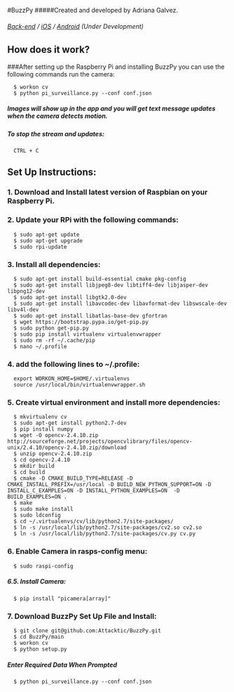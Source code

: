 #BuzzPy
#####Created and developed by Adriana Galvez.

###### [Back-end](https://github.com/Attacktic/capstoneBackend) / [iOS](https://github.com/Attacktic/iosCapstone) / [Android](https://github.com/Attacktic/androidCapstone) (Under Development)
## How does it work?
###After setting up the Raspberry Pi and installing BuzzPy you can use the following commands run the camera:
```
  $ workon cv
  $ python pi_surveillance.py --conf conf.json
```
##### Images will show up in the app and you will get text message updates when the camera detects motion.

##### To stop the stream and updates:
```
  CTRL + C
```

## Set Up Instructions:

### 1. Download and Install latest version of Raspbian on your Raspberry Pi.

### 2. Update your RPi with the following commands:
```
  $ sudo apt-get update
  $ sudo apt-get upgrade
  $ sudo rpi-update
```

### 3. Install all dependencies:
```
  $ sudo apt-get install build-essential cmake pkg-config
  $ sudo apt-get install libjpeg8-dev libtiff4-dev libjasper-dev libpng12-dev
  $ sudo apt-get install libgtk2.0-dev
  $ sudo apt-get install libavcodec-dev libavformat-dev libswscale-dev libv4l-dev
  $ sudo apt-get install libatlas-base-dev gfortran
  $ wget https://bootstrap.pypa.io/get-pip.py
  $ sudo python get-pip.py
  $ sudo pip install virtualenv virtualenvwrapper
  $ sudo rm -rf ~/.cache/pip
  $ nano ~/.profile
```
### 4. add the following lines to ~/.profile:
```
  export WORKON_HOME=$HOME/.virtualenvs
  source /usr/local/bin/virtualenvwrapper.sh
```
### 5. Create virtual environment and install more dependencies:
```
  $ mkvirtualenv cv
  $ sudo apt-get install python2.7-dev
  $ pip install numpy
  $ wget -O opencv-2.4.10.zip http://sourceforge.net/projects/opencvlibrary/files/opencv-unix/2.4.10/opencv-2.4.10.zip/download
  $ unzip opencv-2.4.10.zip
  $ cd opencv-2.4.10
  $ mkdir build
  $ cd build
  $ cmake -D CMAKE_BUILD_TYPE=RELEASE -D CMAKE_INSTALL_PREFIX=/usr/local -D BUILD_NEW_PYTHON_SUPPORT=ON -D INSTALL_C_EXAMPLES=ON -D INSTALL_PYTHON_EXAMPLES=ON  -D BUILD_EXAMPLES=ON .
  $ make
  $ sudo make install
  $ sudo ldconfig
  $ cd ~/.virtualenvs/cv/lib/python2.7/site-packages/
  $ ln -s /usr/local/lib/python2.7/site-packages/cv2.so cv2.so
  $ ln -s /usr/local/lib/python2.7/site-packages/cv.py cv.py
```
### 6. Enable Camera in rasps-config menu:
```
  $ sudo raspi-config
```
##### 6.5. Install Camera:
```
  $ pip install "picamera[array]"
```
### 7. Download BuzzPy Set Up File and Install:
```
  $ git clone git@github.com:Attacktic/BuzzPy.git
  $ cd BuzzPy/main
  $ workon cv
  $ python setup.py
```
##### Enter Required Data When Prompted
```
  $ python pi_surveillance.py --conf conf.json
```
